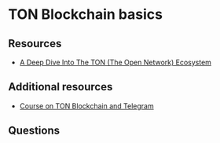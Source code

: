 # TON Blockchain basics

## Resources

* [A Deep Dive Into The TON (The Open Network) Ecosystem](https://okxventures.medium.com/a-deep-dive-into-the-ton-the-open-network-ecosystem-34376fdd6082)

## Additional resources

* [Course on TON Blockchain and Telegram](https://stepik.org/course/201855/promo)

## Questions
